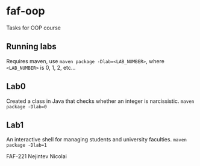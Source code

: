# faf-oop

Tasks for OOP course

## Running labs

Requires maven, use `maven package -Dlab=<LAB_NUMBER>`, where `<LAB_NUMBER>` is 0, 1, 2, etc...

## Lab0

Created a class in Java that checks whether an integer is narcissistic.
`maven package -Dlab=0`

## Lab1

An interactive shell for managing students and university faculties.
`maven package -Dlab=1`

FAF-221 Nejintev Nicolai
